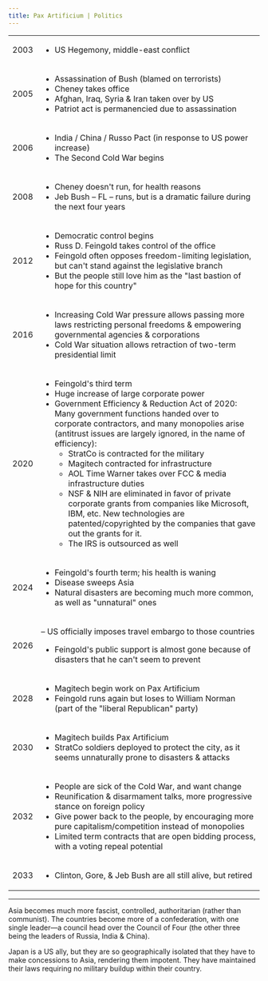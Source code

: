 ```yaml
---
title: Pax Artificium | Politics
---
```


<table><tbody>
<tr><td>2003</td><td>

- US Hegemony, middle-east conflict

</td></tr>
<tr><td>2005</td><td>

- Assassination of Bush (blamed on terrorists)
- Cheney takes office
- Afghan, Iraq, Syria & Iran taken over by US
- Patriot act is permanencied due to assassination

</td></tr>
<tr><td>2006</td><td>

- India / China / Russo Pact (in response to US power increase)
- The Second Cold War begins

</td></tr>
<tr><td>2008</td><td>

- Cheney doesn't run, for health reasons
- Jeb Bush – FL – runs, but is a dramatic failure during the next four years

</td></tr>
<tr><td>2012</td><td>

- Democratic control begins
- Russ D. Feingold takes control of the office
- Feingold often opposes freedom-limiting legislation, but can't stand against the legislative branch
- But the people still love him as the "last bastion of hope for this country"

</td></tr>
<tr><td>2016</td><td>

- Increasing Cold War pressure allows passing more laws restricting personal freedoms & empowering governmental agencies & corporations
- Cold War situation allows retraction of two-term presidential limit

</td></tr>
<tr><td>2020</td><td>

- Feingold's third term
- Huge increase of large corporate power
- Government Efficiency & Reduction Act of 2020: Many government functions handed over to corporate contractors, and many monopolies arise (antitrust issues are largely ignored, in the name of efficiency):
  - StratCo is contracted for the military
  - Magitech contracted for infrastructure
  - AOL Time Warner takes over FCC & media infrastructure duties
  - NSF & NIH are eliminated in favor of private corporate grants from companies like Microsoft, IBM, etc. New technologies are patented/copyrighted by the companies that gave out the grants for it.
  - The IRS is outsourced as well

<tr><td>2024</td><td>

- Feingold's fourth term; his health is waning
- Disease sweeps Asia
- Natural disasters are becoming much more common, as well as "unnatural" ones

</td></tr>
<tr><td>2026</td><td>

– US officially imposes travel embargo to those countries
- Feingold's public support is almost gone because of disasters that he can't seem to prevent

</td></tr>
<tr><td>2028</td><td>

- Magitech begin work on Pax Artificium
- Feingold runs again but loses to William Norman (part of the "liberal Republican" party)

</td></tr>
<tr><td>2030</td><td>

- Magitech builds Pax Artificium
- StratCo soldiers deployed to protect the city, as it seems unnaturally prone to disasters & attacks

</td></tr>
<tr><td>2032</td><td>

- People are sick of the Cold War, and want change
- Reunification & disarmament talks, more progressive stance on foreign policy
- Give power back to the people, by encouraging more pure capitalism/competition instead of monopolies
- Limited term contracts that are open bidding process, with a voting repeal potential

</td></tr>
<tr><td>2033</td><td>

- Clinton, Gore, & Jeb Bush are all still alive, but retired

</td>
</tbody>
</table>

----------------------------

Asia becomes much more fascist, controlled, authoritarian (rather than communist). The countries become more of a confederation, with one single leader—a council head over the Council of Four (the other three being the leaders of Russia, India & China).

Japan is a US ally, but they are so geographically isolated that they have to make concessions to Asia, rendering them impotent. They have maintained their laws requiring no military buildup within their country.
